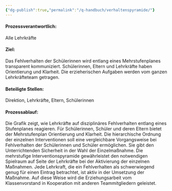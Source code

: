 ```yaml
---
{"dg-publish":true,"permalink":"/q-handbuch/verhaltenspyramide/"}
---
```


#### Prozessverantwortlich:
Alle Lehrkräfte
#### Ziel:
Das Fehlverhalten der Schülerinnen wird entlang eines Mehrstufenplanes transparent kommuniziert. Schülerinnen, Eltern und Lehrkräfte haben Orientierung und Klarheit. Die erzieherischen Aufgaben werden vom ganzen Lehrkräfteteam getragen.
#### Beteiligte Stellen:
Direktion, Lehrkräfte, Eltern, Schülerinnen
#### Prozessablauf:
Die Grafik zeigt, wie Lehrkräfte auf disziplinäres Fehlverhalten entlang eines Stufenplanes reagieren.
Für Schülerinnen, Schüler und deren Eltern bietet der Mehrstufenplan Orientierung und Klarheit.
Die hierarchische Ordnung der einzelnen Interventionen soll eine vergleichbare Vorgangsweise bei Fehlverhalten der Schülerinnen und Schüler ermöglichen. Sie gibt den Unterrichtenden Sicherheit in der Wahl der Einzelmaßnahme.
Die mehrstufige Interventionspyramide gewährleistet den notwendigen Spielraum auf Seite der Lehrkräfte bei der Aktivierung der einzelnen Maßnahmen. Jede Lehrkraft, die ein Fehlverhalten als schwerwiegend genug für einen Eintrag betrachtet, ist aktiv in der Umsetzung der Maßnahme. Auf diese Weise wird die Erziehungsarbeit vom Klassenvorstand in Kooperation mit anderen Teammitgliedern geleistet.










 

